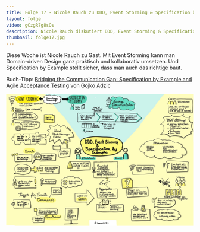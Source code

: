 ```yaml
---
title: Folge 17 - Nicole Rauch zu DDD, Event Storming & Specification by Example
layout: folge
video: gCzgR7g8sOs
description: Nicole Rauch diskutiert DDD, Event Storming & Specification by Example
thumbnail: folge17.jpg
---
```


Diese Woche ist Nicole Rauch zu Gast. Mit Event Storming kann man
Domain-driven Design ganz praktisch und kollaborativ umsetzen. Und
Specification by Example stellt sicher, dass man auch das richtige
baut.

Buch-Tipp: [Bridging the Communication Gap: Specification by Example and Agile Acceptance Testing](https://www.goodreads.com/book/show/6443938-bridging-the-communication-gap) von Gojko Adzic 

![Sketchnote](/sketchnotes/folge17.jpg "Sketchnote")
